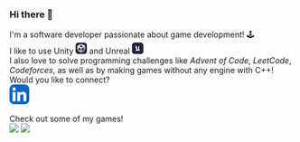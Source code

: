 ### Hi there 👋

I'm a software developer passionate about game development! :joystick:\
I like to use Unity <img src="https://github.com/tandpfun/skill-icons/blob/main/icons/Unity-Dark.svg" width = "20"> and Unreal <img src = "https://github.com/tandpfun/skill-icons/blob/main/icons/UnrealEngine.svg" width = "20" style="align:bottom">\
I also love to solve programming challenges like _Advent of Code_, _LeetCode_, _Codeforces_, as well as by making games without any engine with C++!
\
Would you like to connect?\
[<img src="https://github.com/tandpfun/skill-icons/blob/main/icons/LinkedIn.svg" width = "35">](https://linkedin.com/in/vkrukhmalev)


Check out some of my games!\
[<img src="https://user-images.githubusercontent.com/1271004/216844650-07f53beb-78ea-4991-9b00-741c0ba6671b.svg" width = "35">](https://nemario.itch.io#gh-dark-mode-only)
[<img src="https://user-images.githubusercontent.com/1271004/216844652-411515a2-b7ef-4096-9bb2-4aff3dcff121.svg" width = "35">](https://nemario.itch.io#gh-light-mode-only)
<!--
**NemGam/NemGam** is a ✨ _special_ ✨ repository because its `README.md` (this file) appears on your GitHub profile.

Here are some ideas to get you started:

- 🔭 I’m currently working on ...
- 🌱 I’m currently learning ...
- 👯 I’m looking to collaborate on ...
- 🤔 I’m looking for help with ...
- 💬 Ask me about ...
- 📫 How to reach me: ...
- 😄 Pronouns: ...
- ⚡ Fun fact: ...
-->
